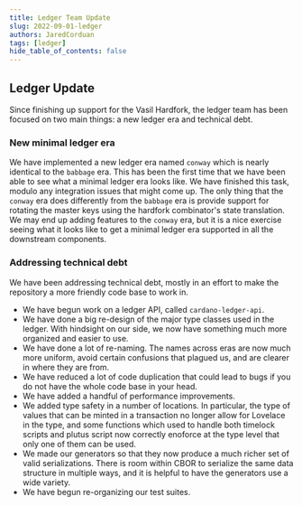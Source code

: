 ```yaml
---
title: Ledger Team Update
slug: 2022-09-01-ledger
authors: JaredCorduan
tags: [ledger]
hide_table_of_contents: false
---
```


## Ledger Update

Since finishing up support for the Vasil Hardfork, the ledger team has been
focused on two main things: a new ledger era and technical debt.

### New minimal ledger era

We have implemented a new ledger era named `conway` which is nearly identical
to the `babbage` era. This has been the first time that we have been able to see
what a minimal ledger era looks like. We have finished this task, modulo any
integration issues that might come up. The only thing that the `conway` era
does differently from the `babbage` era is provide support for rotating
the master keys using the hardfork combinator's state translation.
We may end up adding features to the `conway` era, but it is a nice exercise
seeing what it looks like to get a minimal ledger era supported in all the
downstream components.

### Addressing technical debt

We have been addressing technical debt, mostly in an effort to make the
repository a more friendly code base to work in.

- We have begun work on a ledger API, called `cardano-ledger-api`.
- We have done a big re-design of the major type classes used in the ledger.
  With hindsight on our side, we now have something much more organized and
  easier to use.
- We have done a lot of re-naming. The names across eras are now much more
  uniform, avoid certain confusions that plagued us, and are clearer in where
  they are from.
- We have reduced a lot of code duplication that could lead to bugs if you
  do not have the whole code base in your head.
- We have added a handful of performance improvements.
- We added type safety in a number of locations. In particular, the type of
  values that can be minted in a transaction no longer allow for Lovelace
  in the type, and some functions which used to handle both timelock scripts
  and plutus script now correctly enoforce at the type level that only one of
  them can be used.
- We made our generators so that they now produce a much richer set of
  valid serializations. There is room within CBOR to serialize the same
  data structure in multiple ways, and it is helpful to have the generators
  use a wide variety.
- We have begun re-organizing our test suites.
